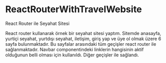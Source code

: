 # ReactRouterWithTravelWebsite
React Router ile Seyahat Sitesi

React router kullanarak örnek bir seyahat sitesi yaptım. Sitemde anasayfa, yurtiçi seyahat, yurtdışı seyahat, iletişim, giriş yap ve üye ol olmak üzere 6 sayfa bulunmaktadır. Bu sayfalar arasındaki tüm geçişler react router ile sağlanmaktadır. Navbar componentindeki linklerin hangisinin aktif olduğunun belli olması için <Navlink /> kullanıldı. Diğer geçişler <Link/> ile sağlandı.
